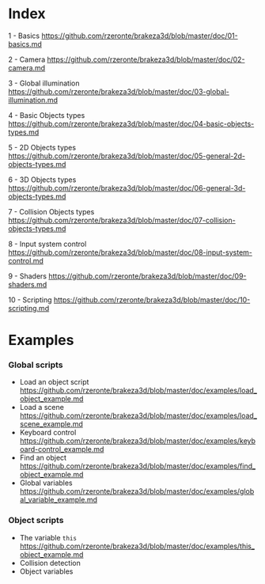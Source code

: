 # Index

1 - Basics
  https://github.com/rzeronte/brakeza3d/blob/master/doc/01-basics.md

2 - Camera
     https://github.com/rzeronte/brakeza3d/blob/master/doc/02-camera.md

3 - Global illumination
     https://github.com/rzeronte/brakeza3d/blob/master/doc/03-global-illumination.md

4 - Basic Objects types
     https://github.com/rzeronte/brakeza3d/blob/master/doc/04-basic-objects-types.md

5 - 2D Objects types
     https://github.com/rzeronte/brakeza3d/blob/master/doc/05-general-2d-objects-types.md

6 - 3D Objects types
     https://github.com/rzeronte/brakeza3d/blob/master/doc/06-general-3d-objects-types.md

7 - Collision Objects types
     https://github.com/rzeronte/brakeza3d/blob/master/doc/07-collision-objects-types.md

8 - Input system control
     https://github.com/rzeronte/brakeza3d/blob/master/doc/08-input-system-control.md

9 - Shaders
     https://github.com/rzeronte/brakeza3d/blob/master/doc/09-shaders.md

10 - Scripting
      https://github.com/rzeronte/brakeza3d/blob/master/doc/10-scripting.md

# Examples

### Global scripts
 - Load an object script https://github.com/rzeronte/brakeza3d/blob/master/doc/examples/load_object_example.md
 - Load a scene https://github.com/rzeronte/brakeza3d/blob/master/doc/examples/load_scene_example.md
 - Keyboard control https://github.com/rzeronte/brakeza3d/blob/master/doc/examples/keyboard-control_example.md
 - Find an object https://github.com/rzeronte/brakeza3d/blob/master/doc/examples/find_object_example.md
 - Global variables https://github.com/rzeronte/brakeza3d/blob/master/doc/examples/global_variable_example.md 

### Object scripts
  - The variable `this` https://github.com/rzeronte/brakeza3d/blob/master/doc/examples/this_object_example.md
  - Collision detection
  - Object variables

